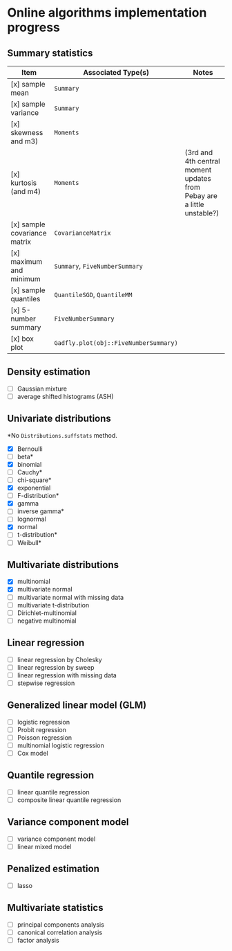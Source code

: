 # Online algorithms implementation progress

## Summary statistics

|   Item                  |Associated Type(s)| Notes
|-------------------------|------------------|------------------
| [x] sample mean         |  `Summary`       |
| [x] sample variance     |  `Summary`       |
| [x] skewness and m3)    |  `Moments`       |
| [x] kurtosis (and m4)   |  `Moments`       | (3rd and 4th central moment updates from Pebay are a little unstable?)
|[x] sample covariance matrix| `CovarianceMatrix`|
|[x] maximum and minimum  |  `Summary`, `FiveNumberSummary` |
|[x] sample quantiles | `QuantileSGD`, `QuantileMM` |
|[x] 5-number summary | `FiveNumberSummary`  |
|[x] box plot  |`Gadfly.plot(obj::FiveNumberSummary)`

## Density estimation

* [ ] Gaussian mixture
* [ ] average shifted histograms (ASH)

## Univariate distributions

 *No `Distributions.suffstats` method.

* [x] Bernoulli
* [ ] beta*
* [x] binomial
* [ ] Cauchy*
* [ ] chi-square*
* [x] exponential
* [ ] F-distribution*
* [x] gamma
* [ ] inverse gamma*
* [ ] lognormal
* [x] normal
* [ ] t-distribution*
* [ ] Weibull*

## Multivariate distributions

* [x] multinomial
* [x] multivariate normal 
* [ ] multivariate normal with missing data
* [ ] multivariate t-distribution
* [ ] Dirichlet-multinomial
* [ ] negative multinomial

## Linear regression

* [ ] linear regression by Cholesky
* [ ] linear regression by sweep
* [ ] linear regression with missing data
* [ ] stepwise regression

## Generalized linear model (GLM)

* [ ] logistic regression
* [ ] Probit regression
* [ ] Poisson regression
* [ ] multinomial logistic regression
* [ ] Cox model

## Quantile regression

* [ ] linear quantile regression
* [ ] composite linear quantile regression

## Variance component model

* [ ] variance component model
* [ ] linear mixed model

## Penalized estimation

* [ ] lasso

## Multivariate statistics

* [ ] principal components analysis
* [ ] canonical correlation analysis
* [ ] factor analysis
